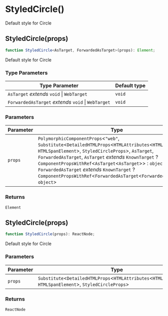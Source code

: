 # StyledCircle()

Default style for Circle

## StyledCircle(props)

```ts
function StyledCircle<AsTarget, ForwardedAsTarget>(props): Element;
```

Default style for Circle

### Type Parameters

| Type Parameter                                      | Default type |
| --------------------------------------------------- | ------------ |
| `AsTarget` _extends_ `void` \| `WebTarget`          | `void`       |
| `ForwardedAsTarget` _extends_ `void` \| `WebTarget` | `void`       |

### Parameters

| Parameter | Type                                                                                                                                                                                                                                                                                                                                                                                                                               |
| --------- | ---------------------------------------------------------------------------------------------------------------------------------------------------------------------------------------------------------------------------------------------------------------------------------------------------------------------------------------------------------------------------------------------------------------------------------- |
| `props`   | `PolymorphicComponentProps`\<`"web"`, `Substitute`\<`DetailedHTMLProps`\<`HTMLAttributes`\<`HTMLSpanElement`\>, `HTMLSpanElement`\>, `StyledCircleProps`\>, `AsTarget`, `ForwardedAsTarget`, `AsTarget` _extends_ `KnownTarget` ? `ComponentPropsWithRef`\<`AsTarget`\<`AsTarget`\>\> : `object`, `ForwardedAsTarget` _extends_ `KnownTarget` ? `ComponentPropsWithRef`\<`ForwardedAsTarget`\<`ForwardedAsTarget`\>\> : `object`\> |

### Returns

`Element`

## StyledCircle(props)

```ts
function StyledCircle(props): ReactNode;
```

Default style for Circle

### Parameters

| Parameter | Type                                                                                                                 |
| --------- | -------------------------------------------------------------------------------------------------------------------- |
| `props`   | `Substitute`\<`DetailedHTMLProps`\<`HTMLAttributes`\<`HTMLSpanElement`\>, `HTMLSpanElement`\>, `StyledCircleProps`\> |

### Returns

`ReactNode`
